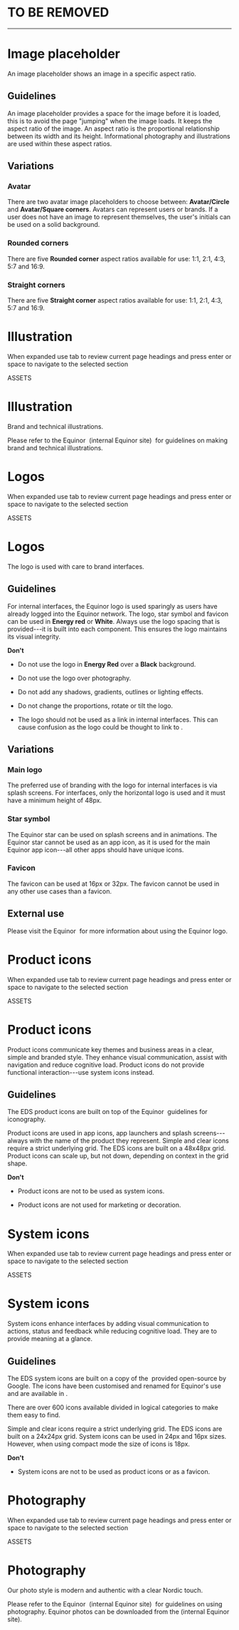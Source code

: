 
# TO BE REMOVED

--------


# Image placeholder

An image placeholder shows an image in a specific aspect ratio.

## Guidelines

An image placeholder provides a space for the image before it is loaded, this is to avoid the page "jumping" when the image loads. It keeps the aspect ratio of the image. An aspect ratio is the proportional relationship between its width and its height. Informational photography and illustrations are used within these aspect ratios.

## Variations

### Avatar

There are two avatar image placeholders to choose between: **Avatar/Circle** and **Avatar/Square corners**. Avatars can represent users or brands. If a user does not have an image to represent themselves, the user's initials can be used on a solid background.

### Rounded corners

There are five **Rounded corner** aspect ratios available for use: 1:1, 2:1, 4:3, 5:7 and 16:9. 

### Straight corners

There are five **Straight corner** aspect ratios available for use: 1:1, 2:1, 4:3, 5:7 and 16:9.



# Illustration

When expanded use tab to review current page headings and press enter or space to navigate to the selected section

ASSETS

# Illustration

Brand and technical illustrations.

Please refer to the Equinor  (internal Equinor site)  for guidelines on making brand and technical illustrations.



# Logos

When expanded use tab to review current page headings and press enter or space to navigate to the selected section

ASSETS

# Logos

The logo is used with care to brand interfaces.

## Guidelines

For internal interfaces, the Equinor logo is used sparingly as users have already logged into the Equinor network. The logo, star symbol and favicon can be used in **Energy red** or **White**. Always use the logo spacing that is provided---it is built into each component. This ensures the logo maintains its visual integrity.

**Don't**

-   Do not use the logo in **Energy Red** over a **Black** background.
    
-   Do not use the logo over photography.
    
-   Do not add any shadows, gradients, outlines or lighting effects.
    
-   Do not change the proportions, rotate or tilt the logo.
    
-   The logo should not be used as a link in internal interfaces. This can cause confusion as the logo could be thought to link to .
    

## Variations

### Main logo

The preferred use of branding with the logo for internal interfaces is via splash screens. For interfaces, only the horizontal logo is used and it must have a minimum height of 48px.

### Star symbol

The Equinor star can be used on splash screens and in animations. The Equinor star cannot be used as an app icon, as it is used for the main Equinor app icon---all other apps should have unique icons.

### Favicon

The favicon can be used at 16px or 32px. The favicon cannot be used in any other use cases than a favicon.

## External use

Please visit the Equinor  for more information about using the Equinor logo.



# Product icons

When expanded use tab to review current page headings and press enter or space to navigate to the selected section

ASSETS

# Product icons

Product icons communicate key themes and business areas in a clear, simple and branded style. They enhance visual communication, assist with navigation and reduce cognitive load. Product icons do not provide functional interaction---use system icons instead.

## Guidelines

The EDS product icons are built on top of the Equinor  guidelines for iconography.

Product icons are used in app icons, app launchers and splash screens---always with the name of the product they represent. Simple and clear icons require a strict underlying grid. The EDS icons are built on a 48x48px grid. Product icons can scale up, but not down, depending on context in the grid shape.

**Don't**

-   Product icons are not to be used as system icons.
    
-   Product icons are not used for marketing or decoration.



# System icons

When expanded use tab to review current page headings and press enter or space to navigate to the selected section

ASSETS

# System icons

System icons enhance interfaces by adding visual communication to actions, status and feedback while reducing cognitive load. They are to provide meaning at a glance.

## Guidelines

The EDS system icons are built on a copy of the  provided open-source by Google. The icons have been customised and renamed for Equinor's use and are available in .

There are over 600 icons available divided in logical categories to make them easy to find.

Simple and clear icons require a strict underlying grid. The EDS icons are built on a 24x24px grid. System icons can be used in 24px and 16px sizes. However, when using compact mode the size of icons is 18px.

**Don't**

-   System icons are not to be used as product icons or as a favicon.



# Photography

When expanded use tab to review current page headings and press enter or space to navigate to the selected section

ASSETS

# Photography

Our photo style is modern and authentic with a clear Nordic touch.

Please refer to the Equinor  (internal Equinor site)  for guidelines on using photography. Equinor photos can be downloaded from the  (internal Equinor site).